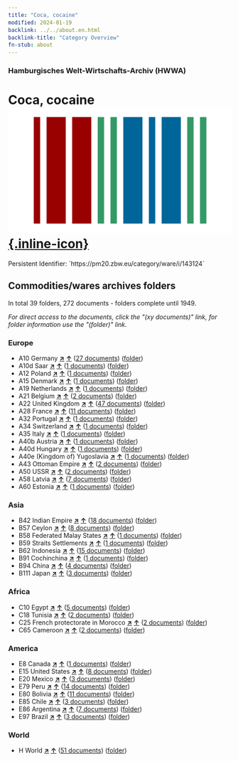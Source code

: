 ```yaml
---
title: "Coca, cocaine"
modified: 2024-01-19
backlink: ../../about.en.html
backlink-title: "Category Overview"
fn-stub: about
---
```


### Hamburgisches Welt-Wirtschafts-Archiv (HWWA)

# Coca, cocaine &#160; [![Wikidata](/images/Wikidata-logo.svg "Wikidata"){.inline-icon}](http://www.wikidata.org/entity/Q111973624)

<div class="hint">Persistent Identifier: `https://pm20.zbw.eu/category/ware/i/143124`</div>







## Commodities/wares archives folders







In total 39 folders, 272 documents - folders complete until 1949.

_For direct access to the documents, click the "(xy documents)" link, for folder information use the "(folder)" link._



### Europe

- A10 Germany [**&nearr;**](../../../geo/i/126128/about.en.html "Germany (all folders)") [**&uarr;**](../../../geo/about.en.html#A10 "Country category system") (<a href="https://pm20.zbw.eu/iiifview/folder/wa/143124,126128" title="about: Coca, cocaine : Germany" target="_blank">27 documents</a>) ([folder](../../../../folder/wa/1431xx/143124/1261xx/126128/about.en.html))
- A10d Saar [**&nearr;**](../../../geo/i/140938/about.en.html "Saar (all folders)") [**&uarr;**](../../../geo/about.en.html#A10d "Country category system") (<a href="https://pm20.zbw.eu/iiifview/folder/wa/143124,140938" title="about: Coca, cocaine : Saar" target="_blank">1 documents</a>) ([folder](../../../../folder/wa/1431xx/143124/1409xx/140938/about.en.html))
- A12 Poland [**&nearr;**](../../../geo/i/140962/about.en.html "Poland (all folders)") [**&uarr;**](../../../geo/about.en.html#A12 "Country category system") (<a href="https://pm20.zbw.eu/iiifview/folder/wa/143124,140962" title="about: Coca, cocaine : Poland" target="_blank">1 documents</a>) ([folder](../../../../folder/wa/1431xx/143124/1409xx/140962/about.en.html))
- A15 Denmark [**&nearr;**](../../../geo/i/141739/about.en.html "Denmark (all folders)") [**&uarr;**](../../../geo/about.en.html#A15 "Country category system") (<a href="https://pm20.zbw.eu/iiifview/folder/wa/143124,141739" title="about: Coca, cocaine : Denmark" target="_blank">1 documents</a>) ([folder](../../../../folder/wa/1431xx/143124/1417xx/141739/about.en.html))
- A19 Netherlands [**&nearr;**](../../../geo/i/140970/about.en.html "Netherlands (all folders)") [**&uarr;**](../../../geo/about.en.html#A19 "Country category system") (<a href="https://pm20.zbw.eu/iiifview/folder/wa/143124,140970" title="about: Coca, cocaine : Netherlands" target="_blank">1 documents</a>) ([folder](../../../../folder/wa/1431xx/143124/1409xx/140970/about.en.html))
- A21 Belgium [**&nearr;**](../../../geo/i/140972/about.en.html "Belgium (all folders)") [**&uarr;**](../../../geo/about.en.html#A21 "Country category system") (<a href="https://pm20.zbw.eu/iiifview/folder/wa/143124,140972" title="about: Coca, cocaine : Belgium" target="_blank">2 documents</a>) ([folder](../../../../folder/wa/1431xx/143124/1409xx/140972/about.en.html))
- A22 United Kingdom [**&nearr;**](../../../geo/i/140974/about.en.html "United Kingdom (all folders)") [**&uarr;**](../../../geo/about.en.html#A22 "Country category system") (<a href="https://pm20.zbw.eu/iiifview/folder/wa/143124,140974" title="about: Coca, cocaine : United Kingdom" target="_blank">47 documents</a>) ([folder](../../../../folder/wa/1431xx/143124/1409xx/140974/about.en.html))
- A28 France [**&nearr;**](../../../geo/i/140982/about.en.html "France (all folders)") [**&uarr;**](../../../geo/about.en.html#A28 "Country category system") (<a href="https://pm20.zbw.eu/iiifview/folder/wa/143124,140982" title="about: Coca, cocaine : France" target="_blank">11 documents</a>) ([folder](../../../../folder/wa/1431xx/143124/1409xx/140982/about.en.html))
- A32 Portugal [**&nearr;**](../../../geo/i/140987/about.en.html "Portugal (all folders)") [**&uarr;**](../../../geo/about.en.html#A32 "Country category system") (<a href="https://pm20.zbw.eu/iiifview/folder/wa/143124,140987" title="about: Coca, cocaine : Portugal" target="_blank">1 documents</a>) ([folder](../../../../folder/wa/1431xx/143124/1409xx/140987/about.en.html))
- A34 Switzerland [**&nearr;**](../../../geo/i/141007/about.en.html "Switzerland (all folders)") [**&uarr;**](../../../geo/about.en.html#A34 "Country category system") (<a href="https://pm20.zbw.eu/iiifview/folder/wa/143124,141007" title="about: Coca, cocaine : Switzerland" target="_blank">1 documents</a>) ([folder](../../../../folder/wa/1431xx/143124/1410xx/141007/about.en.html))
- A35 Italy [**&nearr;**](../../../geo/i/141008/about.en.html "Italy (all folders)") [**&uarr;**](../../../geo/about.en.html#A35 "Country category system") (<a href="https://pm20.zbw.eu/iiifview/folder/wa/143124,141008" title="about: Coca, cocaine : Italy" target="_blank">1 documents</a>) ([folder](../../../../folder/wa/1431xx/143124/1410xx/141008/about.en.html))
- A40b Austria [**&nearr;**](../../../geo/i/141731/about.en.html "Austria (all folders)") [**&uarr;**](../../../geo/about.en.html#A40b "Country category system") (<a href="https://pm20.zbw.eu/iiifview/folder/wa/143124,141731" title="about: Coca, cocaine : Austria" target="_blank">1 documents</a>) ([folder](../../../../folder/wa/1431xx/143124/1417xx/141731/about.en.html))
- A40d Hungary [**&nearr;**](../../../geo/i/141025/about.en.html "Hungary (all folders)") [**&uarr;**](../../../geo/about.en.html#A40d "Country category system") (<a href="https://pm20.zbw.eu/iiifview/folder/wa/143124,141025" title="about: Coca, cocaine : Hungary" target="_blank">1 documents</a>) ([folder](../../../../folder/wa/1431xx/143124/1410xx/141025/about.en.html))
- A40e (Kingdom of) Yugoslavia [**&nearr;**](../../../geo/i/141028/about.en.html "(Kingdom of) Yugoslavia (all folders)") [**&uarr;**](../../../geo/about.en.html#A40e "Country category system") (<a href="https://pm20.zbw.eu/iiifview/folder/wa/143124,141028" title="about: Coca, cocaine : (Kingdom of) Yugoslavia" target="_blank">1 documents</a>) ([folder](../../../../folder/wa/1431xx/143124/1410xx/141028/about.en.html))
- A43 Ottoman Empire [**&nearr;**](../../../geo/i/141034/about.en.html "Ottoman Empire (all folders)") [**&uarr;**](../../../geo/about.en.html#A43 "Country category system") (<a href="https://pm20.zbw.eu/iiifview/folder/wa/143124,141034" title="about: Coca, cocaine : Ottoman Empire" target="_blank">2 documents</a>) ([folder](../../../../folder/wa/1431xx/143124/1410xx/141034/about.en.html))
- A50 USSR [**&nearr;**](../../../geo/i/141043/about.en.html "USSR (all folders)") [**&uarr;**](../../../geo/about.en.html#A50 "Country category system") (<a href="https://pm20.zbw.eu/iiifview/folder/wa/143124,141043" title="about: Coca, cocaine : USSR" target="_blank">2 documents</a>) ([folder](../../../../folder/wa/1431xx/143124/1410xx/141043/about.en.html))
- A58 Latvia [**&nearr;**](../../../geo/i/141050/about.en.html "Latvia (all folders)") [**&uarr;**](../../../geo/about.en.html#A58 "Country category system") (<a href="https://pm20.zbw.eu/iiifview/folder/wa/143124,141050" title="about: Coca, cocaine : Latvia" target="_blank">7 documents</a>) ([folder](../../../../folder/wa/1431xx/143124/1410xx/141050/about.en.html))
- A60 Estonia [**&nearr;**](../../../geo/i/141052/about.en.html "Estonia (all folders)") [**&uarr;**](../../../geo/about.en.html#A60 "Country category system") (<a href="https://pm20.zbw.eu/iiifview/folder/wa/143124,141052" title="about: Coca, cocaine : Estonia" target="_blank">1 documents</a>) ([folder](../../../../folder/wa/1431xx/143124/1410xx/141052/about.en.html))

### Asia

- B42 Indian Empire [**&nearr;**](../../../geo/i/141189/about.en.html "Indian Empire (all folders)") [**&uarr;**](../../../geo/about.en.html#B42 "Country category system") (<a href="https://pm20.zbw.eu/iiifview/folder/wa/143124,141189" title="about: Coca, cocaine : Indian Empire" target="_blank">18 documents</a>) ([folder](../../../../folder/wa/1431xx/143124/1411xx/141189/about.en.html))
- B57 Ceylon [**&nearr;**](../../../geo/i/141204/about.en.html "Ceylon (all folders)") [**&uarr;**](../../../geo/about.en.html#B57 "Country category system") (<a href="https://pm20.zbw.eu/iiifview/folder/wa/143124,141204" title="about: Coca, cocaine : Ceylon" target="_blank">8 documents</a>) ([folder](../../../../folder/wa/1431xx/143124/1412xx/141204/about.en.html))
- B58 Federated Malay States [**&nearr;**](../../../geo/i/141206/about.en.html "Federated Malay States (all folders)") [**&uarr;**](../../../geo/about.en.html#B58 "Country category system") (<a href="https://pm20.zbw.eu/iiifview/folder/wa/143124,141206" title="about: Coca, cocaine : Federated Malay States" target="_blank">1 documents</a>) ([folder](../../../../folder/wa/1431xx/143124/1412xx/141206/about.en.html))
- B59 Straits Settlements [**&nearr;**](../../../geo/i/141211/about.en.html "Straits Settlements (all folders)") [**&uarr;**](../../../geo/about.en.html#B59 "Country category system") (<a href="https://pm20.zbw.eu/iiifview/folder/wa/143124,141211" title="about: Coca, cocaine : Straits Settlements" target="_blank">1 documents</a>) ([folder](../../../../folder/wa/1431xx/143124/1412xx/141211/about.en.html))
- B62 Indonesia [**&nearr;**](../../../geo/i/141218/about.en.html "Indonesia (all folders)") [**&uarr;**](../../../geo/about.en.html#B62 "Country category system") (<a href="https://pm20.zbw.eu/iiifview/folder/wa/143124,141218" title="about: Coca, cocaine : Indonesia" target="_blank">15 documents</a>) ([folder](../../../../folder/wa/1431xx/143124/1412xx/141218/about.en.html))
- B91 Cochinchina [**&nearr;**](../../../geo/i/141243/about.en.html "Cochinchina (all folders)") [**&uarr;**](../../../geo/about.en.html#B91 "Country category system") (<a href="https://pm20.zbw.eu/iiifview/folder/wa/143124,141243" title="about: Coca, cocaine : Cochinchina" target="_blank">1 documents</a>) ([folder](../../../../folder/wa/1431xx/143124/1412xx/141243/about.en.html))
- B94 China [**&nearr;**](../../../geo/i/141253/about.en.html "China (all folders)") [**&uarr;**](../../../geo/about.en.html#B94 "Country category system") (<a href="https://pm20.zbw.eu/iiifview/folder/wa/143124,141253" title="about: Coca, cocaine : China" target="_blank">4 documents</a>) ([folder](../../../../folder/wa/1431xx/143124/1412xx/141253/about.en.html))
- B111 Japan [**&nearr;**](../../../geo/i/141272/about.en.html "Japan (all folders)") [**&uarr;**](../../../geo/about.en.html#B111 "Country category system") (<a href="https://pm20.zbw.eu/iiifview/folder/wa/143124,141272" title="about: Coca, cocaine : Japan" target="_blank">3 documents</a>) ([folder](../../../../folder/wa/1431xx/143124/1412xx/141272/about.en.html))

### Africa

- C10 Egypt [**&nearr;**](../../../geo/i/141336/about.en.html "Egypt (all folders)") [**&uarr;**](../../../geo/about.en.html#C10 "Country category system") (<a href="https://pm20.zbw.eu/iiifview/folder/wa/143124,141336" title="about: Coca, cocaine : Egypt" target="_blank">5 documents</a>) ([folder](../../../../folder/wa/1431xx/143124/1413xx/141336/about.en.html))
- C18 Tunisia [**&nearr;**](../../../geo/i/141353/about.en.html "Tunisia (all folders)") [**&uarr;**](../../../geo/about.en.html#C18 "Country category system") (<a href="https://pm20.zbw.eu/iiifview/folder/wa/143124,141353" title="about: Coca, cocaine : Tunisia" target="_blank">2 documents</a>) ([folder](../../../../folder/wa/1431xx/143124/1413xx/141353/about.en.html))
- C25 French protectorate in Morocco [**&nearr;**](../../../geo/i/141358/about.en.html "French protectorate in Morocco (all folders)") [**&uarr;**](../../../geo/about.en.html#C25 "Country category system") (<a href="https://pm20.zbw.eu/iiifview/folder/wa/143124,141358" title="about: Coca, cocaine : French protectorate in Morocco" target="_blank">2 documents</a>) ([folder](../../../../folder/wa/1431xx/143124/1413xx/141358/about.en.html))
- C65 Cameroon [**&nearr;**](../../../geo/i/141410/about.en.html "Cameroon (all folders)") [**&uarr;**](../../../geo/about.en.html#C65 "Country category system") (<a href="https://pm20.zbw.eu/iiifview/folder/wa/143124,141410" title="about: Coca, cocaine : Cameroon" target="_blank">2 documents</a>) ([folder](../../../../folder/wa/1431xx/143124/1414xx/141410/about.en.html))

### America

- E8 Canada [**&nearr;**](../../../geo/i/141644/about.en.html "Canada (all folders)") [**&uarr;**](../../../geo/about.en.html#E8 "Country category system") (<a href="https://pm20.zbw.eu/iiifview/folder/wa/143124,141644" title="about: Coca, cocaine : Canada" target="_blank">1 documents</a>) ([folder](../../../../folder/wa/1431xx/143124/1416xx/141644/about.en.html))
- E15 United States [**&nearr;**](../../../geo/i/141653/about.en.html "United States (all folders)") [**&uarr;**](../../../geo/about.en.html#E15 "Country category system") (<a href="https://pm20.zbw.eu/iiifview/folder/wa/143124,141653" title="about: Coca, cocaine : United States" target="_blank">8 documents</a>) ([folder](../../../../folder/wa/1431xx/143124/1416xx/141653/about.en.html))
- E20 Mexico [**&nearr;**](../../../geo/i/141657/about.en.html "Mexico (all folders)") [**&uarr;**](../../../geo/about.en.html#E20 "Country category system") (<a href="https://pm20.zbw.eu/iiifview/folder/wa/143124,141657" title="about: Coca, cocaine : Mexico" target="_blank">3 documents</a>) ([folder](../../../../folder/wa/1431xx/143124/1416xx/141657/about.en.html))
- E79 Peru [**&nearr;**](../../../geo/i/141689/about.en.html "Peru (all folders)") [**&uarr;**](../../../geo/about.en.html#E79 "Country category system") (<a href="https://pm20.zbw.eu/iiifview/folder/wa/143124,141689" title="about: Coca, cocaine : Peru" target="_blank">14 documents</a>) ([folder](../../../../folder/wa/1431xx/143124/1416xx/141689/about.en.html))
- E80 Bolivia [**&nearr;**](../../../geo/i/141690/about.en.html "Bolivia (all folders)") [**&uarr;**](../../../geo/about.en.html#E80 "Country category system") (<a href="https://pm20.zbw.eu/iiifview/folder/wa/143124,141690" title="about: Coca, cocaine : Bolivia" target="_blank">11 documents</a>) ([folder](../../../../folder/wa/1431xx/143124/1416xx/141690/about.en.html))
- E85 Chile [**&nearr;**](../../../geo/i/141691/about.en.html "Chile (all folders)") [**&uarr;**](../../../geo/about.en.html#E85 "Country category system") (<a href="https://pm20.zbw.eu/iiifview/folder/wa/143124,141691" title="about: Coca, cocaine : Chile" target="_blank">3 documents</a>) ([folder](../../../../folder/wa/1431xx/143124/1416xx/141691/about.en.html))
- E86 Argentina [**&nearr;**](../../../geo/i/141692/about.en.html "Argentina (all folders)") [**&uarr;**](../../../geo/about.en.html#E86 "Country category system") (<a href="https://pm20.zbw.eu/iiifview/folder/wa/143124,141692" title="about: Coca, cocaine : Argentina" target="_blank">7 documents</a>) ([folder](../../../../folder/wa/1431xx/143124/1416xx/141692/about.en.html))
- E97 Brazil [**&nearr;**](../../../geo/i/141697/about.en.html "Brazil (all folders)") [**&uarr;**](../../../geo/about.en.html#E97 "Country category system") (<a href="https://pm20.zbw.eu/iiifview/folder/wa/143124,141697" title="about: Coca, cocaine : Brazil" target="_blank">3 documents</a>) ([folder](../../../../folder/wa/1431xx/143124/1416xx/141697/about.en.html))

### World

- H World [**&nearr;**](../../../geo/i/141728/about.en.html "World (all folders)") [**&uarr;**](../../../geo/about.en.html#H "Country category system") (<a href="https://pm20.zbw.eu/iiifview/folder/wa/143124,141728" title="about: Coca, cocaine : World" target="_blank">51 documents</a>) ([folder](../../../../folder/wa/1431xx/143124/1417xx/141728/about.en.html))



<a id="filmsections" />













